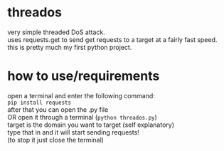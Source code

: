 # threados
very simple threaded DoS attack.  
uses requests.get to send get requests to a target at a fairly fast speed.  
this is pretty much my first python project.

# how to use/requirements
open a terminal and enter the following command:  
``pip install requests``  
after that you can open the .py file  
OR open it through a terminal (``python threados.py``)  
target is the domain you want to target (self explanatory)  
type that in and it will start sending requests!  
(to stop it just close the terminal)  


